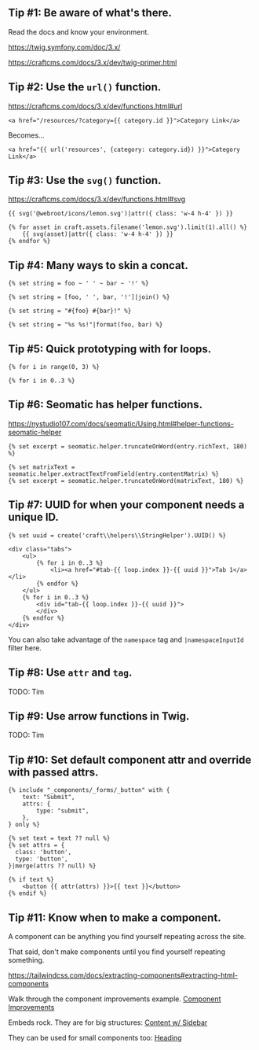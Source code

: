 ## Tip #1: Be aware of what's there.

Read the docs and know your environment.

https://twig.symfony.com/doc/3.x/

https://craftcms.com/docs/3.x/dev/twig-primer.html

## Tip #2: Use the `url()` function.

https://craftcms.com/docs/3.x/dev/functions.html#url

```
<a href="/resources/?category={{ category.id }}">Category Link</a>
```

Becomes...

```
<a href="{{ url('resources', {category: category.id}) }}">Category Link</a>
```

## Tip #3: Use the `svg()` function.

https://craftcms.com/docs/3.x/dev/functions.html#svg

```
{{ svg('@webroot/icons/lemon.svg')|attr({ class: 'w-4 h-4' }) }}

{% for asset in craft.assets.filename('lemon.svg').limit(1).all() %}
    {{ svg(asset)|attr({ class: 'w-4 h-4' }) }}
{% endfor %}
```

## Tip #4: Many ways to skin a concat.

```
{% set string = foo ~ ' ' ~ bar ~ '!' %}

{% set string = [foo, ' ', bar, '!']|join() %}

{% set string = "#{foo} #{bar}!" %}

{% set string = "%s %s!"|format(foo, bar) %}
```

## Tip #5: Quick prototyping with for loops.

```
{% for i in range(0, 3) %}

{% for i in 0..3 %}
```

## Tip #6: Seomatic has helper functions.

https://nystudio107.com/docs/seomatic/Using.html#helper-functions-seomatic-helper

```
{% set excerpt = seomatic.helper.truncateOnWord(entry.richText, 180) %}

{% set matrixText = seomatic.helper.extractTextFromField(entry.contentMatrix) %}
{% set excerpt = seomatic.helper.truncateOnWord(matrixText, 180) %}
```

## Tip #7: UUID for when your component needs a unique ID.

```
{% set uuid = create('craft\\helpers\\StringHelper').UUID() %}

<div class="tabs">
    <ul>
        {% for i in 0..3 %}
            <li><a href="#tab-{{ loop.index }}-{{ uuid }}">Tab 1</a></li>
        {% endfor %}
    </ul>
    {% for i in 0..3 %}
        <div id="tab-{{ loop.index }}-{{ uuid }}">
        </div>
    {% endfor %}
</div>
```

You can also take advantage of the `namespace` tag and `|namespaceInputId` filter here.

## Tip #8: Use `attr` and `tag`.

TODO: Tim

## Tip #9: Use arrow functions in Twig.

TODO: Tim

## Tip #10: Set default component attr and override with passed attrs.

```
{% include "_components/_forms/_button" with {
    text: "Submit",
    attrs: {
        type: "submit",
    },
} only %}
```

```
{% set text = text ?? null %}
{% set attrs = {
  class: 'button',
  type: 'button',
}|merge(attrs ?? null) %}

{% if text %}
    <button {{ attr(attrs) }}>{{ text }}</button>
{% endif %}
```

## Tip #11: Know when to make a component.

A component can be anything you find yourself repeating across the site.

That said, don't make components until you find yourself repeating something.

https://tailwindcss.com/docs/extracting-components#extracting-html-components

Walk through the component improvements example. [Component Improvements](component-improvements.md)

Embeds rock. They are for big structures: [Content w/ Sidebar](_components/_content-w-sidebar.twig)

They can be used for small components too: [Heading](_components/_heading.twig)
